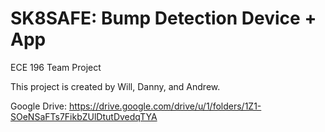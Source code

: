 # SK8SAFE: Bump Detection Device + App
ECE 196 Team Project

This project is created by Will, Danny, and Andrew.

Google Drive: https://drive.google.com/drive/u/1/folders/1Z1-SOeNSaFTs7FikbZUlDtutDvedqTYA
